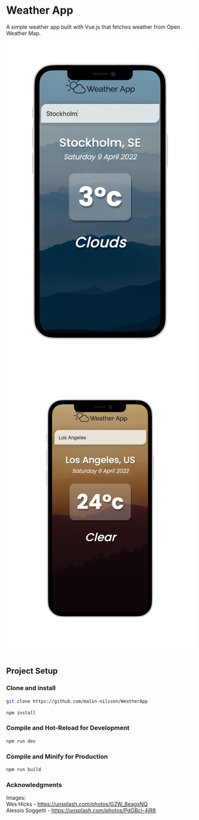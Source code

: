 # Weather App

A simple weather app built with Vue.js that fetches weather from Open Weather Map.

![](src/assets/iPhone-12-cold.png) ![](src/assets/iPhone-12-warm.png)

## Project Setup
### Clone and install
```sh
git clone https://github.com/malin-nilsson/WeatherApp
```

```sh
npm install
```

### Compile and Hot-Reload for Development

```sh
npm run dev
```

### Compile and Minify for Production

```sh
npm run build
```

### Acknowledgments
Images: <br />
Wes Hicks - https://unsplash.com/photos/G2W_8eagxNQ <br />
Alessio Soggetti - https://unsplash.com/photos/PdGBci-4jR8

